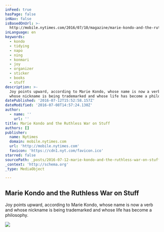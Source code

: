 ```yaml
---
inFeed: true
hasPage: false
inNav: false
isBasedOnUrl: >-
  http://mobile.nytimes.com/2016/07/10/magazine/marie-kondo-and-the-ruthless-war-on-stuff.html?hp&action=click&pgtype=Homepage&clickSource=story-heading&module=mini-moth&region=top-stories-below&WT.nav=top-stories-below&_r=1&referer=https://news.ycombinator.com/
inLanguage: en
keywords:
  - kondo
  - tidying
  - napo
  - ning
  - konmari
  - joy
  - organizer
  - sticker
  - books
  - stuff
description: >-
  Joy points upward, according to Marie Kondo, whose name is now a verb and
  whose nickname is being trademarked and whose life has become a philosophy.
datePublished: '2016-07-12T15:52:58.157Z'
dateModified: '2016-07-08T14:57:24.130Z'
author:
  - name: ''
    url: ''
title: Marie Kondo and the Ruthless War on Stuff
authors: []
publisher:
  name: Nytimes
  domain: mobile.nytimes.com
  url: 'http://mobile.nytimes.com'
  favicon: 'https://cdn1.nyt.com/favicon.ico'
starred: false
sourcePath: _posts/2016-07-12-marie-kondo-and-the-ruthless-war-on-stuff.md
_context: 'http://schema.org'
_type: MediaObject

---
```

<article style=""><h1>Marie Kondo and the Ruthless War on Stuff</h1><p>Joy points upward, according to Marie Kondo, whose name is now a verb and whose nickname is being trademarked and whose life has become a philosophy.</p><img src="https://imgflo.herokuapp.com/graph/vahj1ThiexotieMo/a09eb20ddd3b9bc16875dc6c49d182aa/croprotate.jpg?cropheight=580&amp;cropwidth=976&amp;degrees=0&amp;input=https%3A%2F%2Fcdn1.nyt.com%2Fimages%2F2016%2F07%2F10%2Fmagazine%2F10kondo1%2F10kondo1-jumbo-v5.jpg&amp;x=24&amp;y=0" /></article>